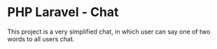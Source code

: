 # PHP Laravel - Chat
This project is a very simplified chat, in which user can say one of two words to all users chat.
